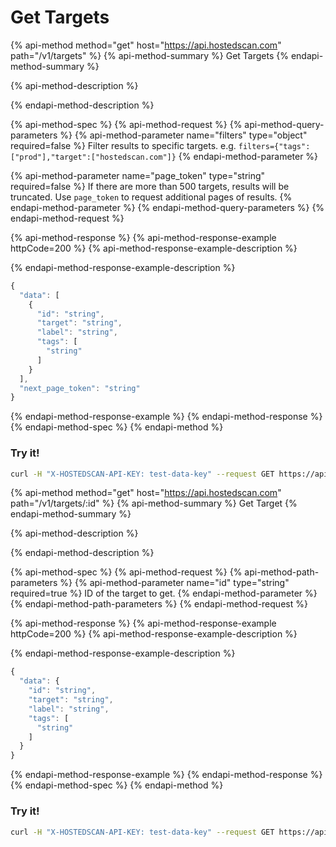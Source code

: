# Get Targets

{% api-method method="get" host="https://api.hostedscan.com" path="/v1/targets" %}
{% api-method-summary %}
Get Targets
{% endapi-method-summary %}

{% api-method-description %}

{% endapi-method-description %}

{% api-method-spec %}
{% api-method-request %}
{% api-method-query-parameters %}
{% api-method-parameter name="filters" type="object" required=false %}
Filter results to specific targets. e.g. `filters={"tags":["prod"],"target":["hostedscan.com"]}`
{% endapi-method-parameter %}

{% api-method-parameter name="page\_token" type="string" required=false %}
If there are more than 500 targets, results will be truncated. Use `page_token` to request additional pages of results.
{% endapi-method-parameter %}
{% endapi-method-query-parameters %}
{% endapi-method-request %}

{% api-method-response %}
{% api-method-response-example httpCode=200 %}
{% api-method-response-example-description %}

{% endapi-method-response-example-description %}

```javascript
{
  "data": [
    {
      "id": "string",
      "target": "string",
      "label": "string",
      "tags": [
        "string"
      ]
    }
  ],
  "next_page_token": "string"
}
```
{% endapi-method-response-example %}
{% endapi-method-response %}
{% endapi-method-spec %}
{% endapi-method %}

### Try it!



```bash
curl -H "X-HOSTEDSCAN-API-KEY: test-data-key" --request GET https://api.hostedscan.com/v1/targets
```

{% api-method method="get" host="https://api.hostedscan.com" path="/v1/targets/:id" %}
{% api-method-summary %}
Get Target
{% endapi-method-summary %}

{% api-method-description %}

{% endapi-method-description %}

{% api-method-spec %}
{% api-method-request %}
{% api-method-path-parameters %}
{% api-method-parameter name="id" type="string" required=true %}
ID of the target to get.
{% endapi-method-parameter %}
{% endapi-method-path-parameters %}
{% endapi-method-request %}

{% api-method-response %}
{% api-method-response-example httpCode=200 %}
{% api-method-response-example-description %}

{% endapi-method-response-example-description %}

```javascript
{
  "data": {
    "id": "string",
    "target": "string",
    "label": "string",
    "tags": [
      "string"
    ]
  }
}
```
{% endapi-method-response-example %}
{% endapi-method-response %}
{% endapi-method-spec %}
{% endapi-method %}

### Try it!

```bash
curl -H "X-HOSTEDSCAN-API-KEY: test-data-key" --request GET https://api.hostedscan.com/v1/targets/12345
```

